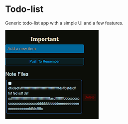 <!-- note to self npm run deploy for github pages -->

# Todo-list

Generic todo-list app with a simple UI and a few features.

![image](todoReadme.png)
